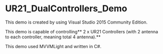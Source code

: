 # UR21_DualControllers_Demo

This demo is created by using Visual Studio 2015 Community Edition.

This demo is capable of controlling** 2 x UR21 Controllers (with 2 antenna to each controller, meaning total 4 antenna).**

This demo used MVVMLight and written in C#.
